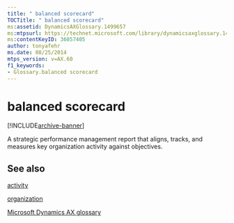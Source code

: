 ```yaml
---
title: " balanced scorecard"
TOCTitle: " balanced scorecard"
ms:assetid: DynamicsAXGlossary.1499657
ms:mtpsurl: https://technet.microsoft.com/library/dynamicsaxglossary.1499657(v=AX.60)
ms:contentKeyID: 36057405
author: tonyafehr
ms.date: 08/25/2014
mtps_version: v=AX.60
f1_keywords:
- Glossary.balanced scorecard
---
```


# balanced scorecard


[!INCLUDE[archive-banner](includes/archive-banner.md)]

A strategic performance management report that aligns, tracks, and measures key organization activity against objectives.

## See also

[activity](activity.md)

[organization](organization.md)

[Microsoft Dynamics AX glossary](glossary/microsoft-dynamics-ax-glossary.md)

  


